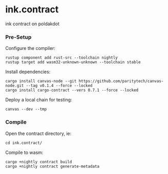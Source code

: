 # ink.contract
ink contract on poldakdot

### Pre-Setup
Configure the compiler:
```
rustup component add rust-src --toolchain nightly
rustup target add wasm32-unknown-unknown --toolchain stable
```

Install dependencies:
```
cargo install canvas-node --git https://github.com/paritytech/canvas-node.git --tag v0.1.4 --force --locked
cargo install cargo-contract --vers 0.7.1 --force --locked
```

Deploy a local chain for testing:
```
canvas --dev --tmp
```

### Compile
Open the contract directory, ie:
```
cd ink.contract/
```

Compile to wasm:
```
cargo +nightly contract build
cargo +nightly contract generate-metadata
```
